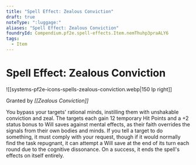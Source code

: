 ```yaml
---
title: "Spell Effect: Zealous Conviction"
draft: true
noteType: ":luggage:"
aliases: "Spell Effect: Zealous Conviction"
foundryId: Compendium.pf2e.spell-effects.Item.nemThuhp3praALY6
tags:
  - Item
---
```


# Spell Effect: Zealous Conviction
![[systems-pf2e-icons-spells-zealous-conviction.webp|150 lp right]]

Granted by _[[Zealous Conviction]]_

You bypass your targets' rational minds, instilling them with unshakable conviction and zeal. The targets each gain 12 temporary Hit Points and a +2 status bonus to Will saves against mental effects, as their faith overrides the signals from their own bodies and minds. If you tell a target to do something, it must comply with your request, though if it would normally find the task repugnant, it can attempt a Will save at the end of its turn each round due to the cognitive dissonance. On a success, it ends the spell's effects on itself entirely.
